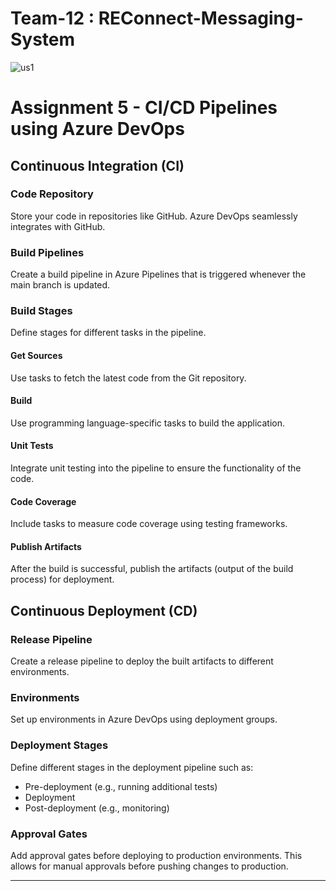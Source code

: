 # Team-12 : REConnect-Messaging-System


![us1](https://github.com/ShiivRS331/Team-12---REConnect-Messaging-System/blob/main/us1.png?raw=true)


# Assignment 5 - CI/CD Pipelines using Azure DevOps

## Continuous Integration (CI)

### Code Repository
Store your code in repositories like GitHub. Azure DevOps seamlessly integrates with GitHub.

### Build Pipelines
Create a build pipeline in Azure Pipelines that is triggered whenever the main branch is updated.

### Build Stages
Define stages for different tasks in the pipeline.

#### Get Sources
Use tasks to fetch the latest code from the Git repository.

#### Build
Use programming language-specific tasks to build the application.

#### Unit Tests
Integrate unit testing into the pipeline to ensure the functionality of the code.

#### Code Coverage
Include tasks to measure code coverage using testing frameworks.

#### Publish Artifacts
After the build is successful, publish the artifacts (output of the build process) for deployment.

## Continuous Deployment (CD)

### Release Pipeline
Create a release pipeline to deploy the built artifacts to different environments.

### Environments
Set up environments in Azure DevOps using deployment groups.

### Deployment Stages
Define different stages in the deployment pipeline such as:

- Pre-deployment (e.g., running additional tests)
- Deployment
- Post-deployment (e.g., monitoring)

### Approval Gates
Add approval gates before deploying to production environments. This allows for manual approvals before pushing changes to production.

---

